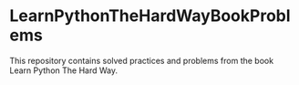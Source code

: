 # LearnPythonTheHardWayBookProblems
This repository contains solved practices and problems from the book Learn Python The Hard Way.
